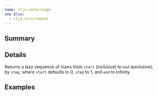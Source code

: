 ```yaml
---
name: cljs.core/range
see also:
  - cljs.core/repeat
---
```


## Summary

## Details

Returns a lazy sequence of nums from `start` (inclusive) to `end` (exclusive),
by `step`, where `start` defaults to 0, `step` to 1, and `end` to infinity.

## Examples
